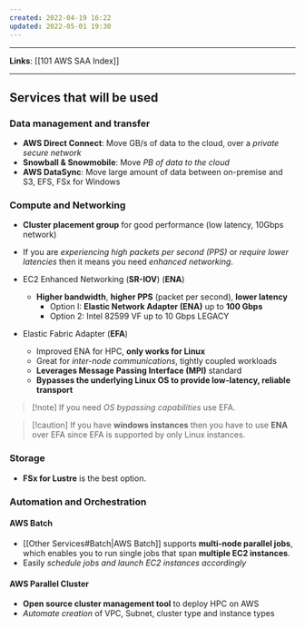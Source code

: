 ```yaml
---
created: 2022-04-19 16:22
updated: 2022-05-01 19:30
---
```

---
**Links**: [[101 AWS SAA Index]]

---
## Services that will be used
### Data management and transfer
- **AWS Direct Connect**: Move GB/s of data to the cloud, over a *private secure network*
- **Snowball & Snowmobile**: Move *PB of data to the cloud*
- **AWS DataSync**: Move large amount of data between on-premise and S3, EFS, FSx for Windows

### Compute and Networking
- **Cluster placement group** for good performance (low latency, 10Gbps network)
- If you are *experiencing high packets per second (PPS)* or *require lower latencies* then it means you need *enhanced networking*.

- EC2 Enhanced Networking (**SR-IOV**) (**ENA**)
    - **Higher bandwidth**, **higher PPS** (packet per second), **lower latency**
        - Option I: **Elastic Network Adapter (ENA)** up to **100 Gbps**
        - Option 2: Intel 82599 VF up to 10 Gbps LEGACY
		
-   Elastic Fabric Adapter (**EFA**)
    - Improved ENA for HPC, **only works for Linux**
    - Great for *inter-node communications*, tightly coupled workloads
    - **Leverages Message Passing Interface (MPI)** standard
    - **Bypasses the underlying Linux OS to provide low-latency, reliable transport**

> [!note] If you need *OS bypassing capabilities* use EFA.

> [!caution] If you have **windows instances** then you have to use **ENA** over EFA since EFA is supported by only Linux instances.

### Storage 
- **FSx for Lustre** is the best option.

### Automation and Orchestration
#### AWS Batch
- [[Other Services#Batch|AWS Batch]] supports **multi-node parallel jobs**, which enables you to run single jobs that span **multiple EC2 instances**.
- Easily *schedule jobs and launch EC2 instances accordingly*

#### AWS Parallel Cluster
- **Open source cluster management tool** to deploy HPC on AWS
- *Automate creation* of VPC, Subnet, cluster type and instance types